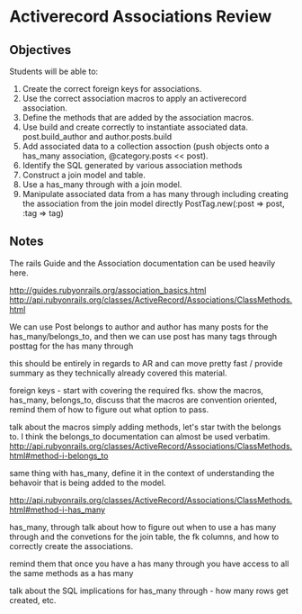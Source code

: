 
# Activerecord Associations Review

## Objectives

Students will be able to:

1. Create the correct foreign keys for associations.
2. Use the correct association macros to apply an activerecord association.
3. Define the methods that are added by the association macros.
4. Use build and create correctly to instantiate associated data. post.build_author and author.posts.build
5. Add associated data to a collection assoction (push objects onto a has_many association, @category.posts << post).
6. Identify the SQL generated by various association methods
7. Construct a join model and table.
8. Use a has_many through with a join model.
9. Manipulate associated data from a has many through including creating the association from the join model directly PostTag.new(:post => post, :tag => tag)

## Notes

The rails Guide and the Association documentation can be used heavily here.

http://guides.rubyonrails.org/association_basics.html
http://api.rubyonrails.org/classes/ActiveRecord/Associations/ClassMethods.html

We can use Post belongs to author and author has many posts for the has_many/belongs_to, and then we can use post has many tags through posttag for the has many through


this should be entirely in regards to AR and can move pretty fast / provide summary as they technically already covered this material.

foreign keys - start with covering the required fks.
show the macros, has_many, belongs_to, discuss that the macros are convention oriented, remind them of how to figure out what option to pass.

talk about the macros simply adding methods, let's star twith the belongs to. I think the belongs_to documentation can almost be used verbatim. http://api.rubyonrails.org/classes/ActiveRecord/Associations/ClassMethods.html#method-i-belongs_to

same thing with has_many, define it in the context of understanding the behavoir that is being added to the model.

http://api.rubyonrails.org/classes/ActiveRecord/Associations/ClassMethods.html#method-i-has_many

has_many, through
talk about how to figure out when to use a has many through and the convetions for the join table, the fk columns, and how to correctly create the associations.

remind them that once you have a has many through you have access to all the same methods as a has many

talk about the SQL implications for has_many through - how many rows get created, etc.
